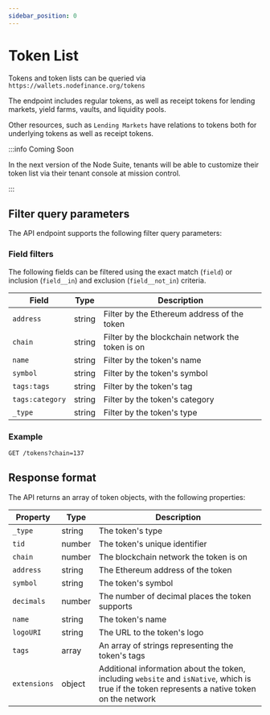 ```yaml
---
sidebar_position: 0
---
```


# Token List

Tokens and token lists can be queried via `https://wallets.nodefinance.org/tokens`

The endpoint includes regular tokens, as well as receipt tokens for lending markets, yield farms, vaults, and liquidity pools.

Other resources, such as `Lending Markets` have relations to tokens both for underlying tokens as well as receipt tokens.

:::info Coming Soon

In the next version of the Node Suite, tenants will be able to customize their token list via their tenant console at mission control.

:::

## Filter query parameters

The API endpoint supports the following filter query parameters:

### Field filters

The following fields can be filtered using the exact match (`field`) or inclusion (`field__in`) and exclusion (`field__not_in`) criteria.

| Field           | Type   | Description                                      |
| --------------- | ------ | ------------------------------------------------ |
| `address`       | string | Filter by the Ethereum address of the token      |
| `chain`         | string | Filter by the blockchain network the token is on |
| `name`          | string | Filter by the token's name                       |
| `symbol`        | string | Filter by the token's symbol                     |
| `tags:tags`     | string | Filter by the token's tag                        |
| `tags:category` | string | Filter by the token's category                   |
| `_type`         | string | Filter by the token's type                       |

### Example

```
GET /tokens?chain=137
```

## Response format

The API returns an array of token objects, with the following properties:

| Property     | Type   | Description                                                                                                                                     |
| ------------ | ------ | ----------------------------------------------------------------------------------------------------------------------------------------------- |
| `_type`      | string | The token's type                                                                                                                                |
| `tid`        | number | The token's unique identifier                                                                                                                   |
| `chain`      | number | The blockchain network the token is on                                                                                                          |
| `address`    | string | The Ethereum address of the token                                                                                                               |
| `symbol`     | string | The token's symbol                                                                                                                              |
| `decimals`   | number | The number of decimal places the token supports                                                                                                 |
| `name`       | string | The token's name                                                                                                                                |
| `logoURI`    | string | The URL to the token's logo                                                                                                                     |
| `tags`       | array  | An array of strings representing the token's tags                                                                                               |
| `extensions` | object | Additional information about the token, including `website` and `isNative`, which is true if the token represents a native token on the network |
